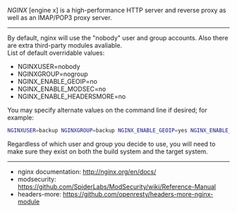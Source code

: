 *NGINX* [engine x] is a high-performance HTTP server and reverse proxy as well as an IMAP/POP3 proxy server.

- - - -
By default, nginx will use the "nobody" user and group accounts. Also there are extra third-party modules avaliable.  
List of default overridable values:  
* NGINXUSER=nobody
* NGINXGROUP=nogroup
* NGINX_ENABLE_GEOIP=no
* NGINX_ENABLE_MODSEC=no
* NGINX_ENABLE_HEADERSMORE=no

You may specify alternate values on the command line if desired; for example:
```bash
NGINXUSER=backup NGINXGROUP=backup NGINX_ENABLE_GEOIP=yes NGINX_ENABLE_MODSEC=yes NGINX_ENABLE_HEADERSMORE=yes ./nginx.SlackBuild
```
Regardless of which user and group you decide to use, you will need to make sure they exist on both the build system and the target system.

- - - -
* nginx documentation: http://nginx.org/en/docs/  
* modsecurity: https://github.com/SpiderLabs/ModSecurity/wiki/Reference-Manual  
* headers-more: https://github.com/openresty/headers-more-nginx-module  


